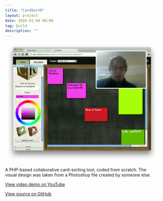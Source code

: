 ```yaml
---
title: "CardSortR"
layout: project
date: 2016-01-04 00:00
tag: build
description: ""
---
```


![CardSortR user test](/assets/images/project_cardsortr.jpg)

A PHP-based collaborative card-sorting tool, coded from scratch. The visual design was taken from a Photoshop file created by someone else.

[View video demo on YouTube](https://youtu.be/PL1U-EFrBPg)

[View source on GitHub](https://github.com/mradbourne/portfolio_cardsortr)

